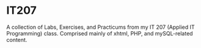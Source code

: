 # IT207
A collection of Labs, Exercises, and Practicums from my IT 207 (Applied IT Programming) class. Comprised mainly of xhtml, PHP, and mySQL-related content.
